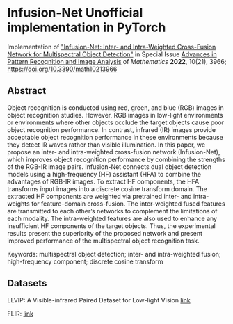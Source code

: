 # Infusion-Net Unofficial implementation in PyTorch

Implementation of ["Infusion-Net: Inter- and Intra-Weighted Cross-Fusion Network for Multispectral Object Detection"](https://www.mdpi.com/2227-7390/10/21/3966) in Special Issue [Advances in Pattern Recognition and Image Analysis](https://www.mdpi.com/journal/mathematics/special_issues/Pattern_Recognition_Image_Analysis) of _Mathematics_ **2022**, 10(21), 3966; https://doi.org/10.3390/math10213966

## Abstract

Object recognition is conducted using red, green, and blue (RGB) images in object recognition studies. However, RGB images in low-light environments or environments where other objects occlude the target objects cause poor object recognition performance. In contrast, infrared (IR) images provide acceptable object recognition performance in these environments because they detect IR waves rather than visible illumination. In this paper, we propose an inter- and intra-weighted cross-fusion network (Infusion-Net), which improves object recognition performance by combining the strengths of the RGB-IR image pairs. Infusion-Net connects dual object detection models using a high-frequency (HF) assistant (HFA) to combine the advantages of RGB-IR images. To extract HF components, the HFA transforms input images into a discrete cosine transform domain. The extracted HF components are weighted via pretrained inter- and intra-weights for feature-domain cross-fusion. The inter-weighted fused features are transmitted to each other’s networks to complement the limitations of each modality. The intra-weighted features are also used to enhance any insufficient HF components of the target objects. Thus, the experimental results present the superiority of the proposed network and present improved performance of the multispectral object recognition task.

Keywords: multispectral object detection; inter- and intra-weighted fusion; high-frequency component; discrete cosine transform

## Datasets

LLVIP: A Visible-infrared Paired Dataset for Low-light Vision [link](https://bupt-ai-cz.github.io/LLVIP/)

FLIR: [link](https://www.flir.in/oem/adas/adas-dataset-form/)

